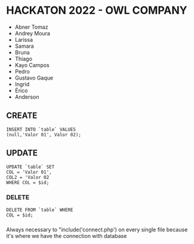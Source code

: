 # HACKATON 2022 - OWL COMPANY

-  Abner Tomaz
-  Andrey Moura
-  Larissa
-  Samara
-  Bruna
-  Thiago
-  Kayo Campos
-  Pedro
-  Gustavo Gaque
-  Ingrid
-  Érico
-  Anderson


## CREATE

```
INSERT INTO `table` VALUES
(null,'Valor 01', Valor 02);
```

## UPDATE

```
UPDATE `table` SET
COL = 'Valor 01',
COL2 = 'Valor 02
WHERE COL = $id;

```

### DELETE

```
DELETE FROM `table` WHERE 
COL = $id;

```

### 

Always necessary to "include('connect.php') on every single file because it's where we have the connection with database






